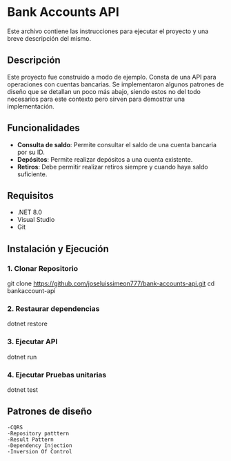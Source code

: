 ﻿# Bank Accounts API

Este archivo contiene las instrucciones para ejecutar el proyecto y una breve descripción del mismo.


## Descripción
Este proyecto fue construido a modo de ejemplo.
Consta de una API para operaciones con cuentas bancarias. Se implementaron algunos patrones de diseño que se detallan un poco más abajo,
siendo estos no del todo necesarios para este contexto pero sirven para demostrar una implementación.

## Funcionalidades
- **Consulta de saldo**: Permite consultar el saldo de una cuenta bancaria por su ID.
- **Depósitos**: Permite realizar depósitos a una cuenta existente.
- **Retiros**: Debe permitir realizar retiros siempre y cuando haya saldo
suficiente.

## Requisitos
- .NET 8.0 
- Visual Studio
- Git

## Instalación y Ejecución
### 1. Clonar Repositorio
git clone https://github.com/joseluissimeon777/bank-accounts-api.git
cd bankaccount-api

### 2. Restaurar dependencias
dotnet restore

### 3. Ejecutar API
dotnet run


### 4. Ejecutar Pruebas unitarias
dotnet test
	

## Patrones de diseño
    -CQRS
	-Repository patttern
	-Result Pattern
	-Dependency Injection
	-Inversion Of Control



